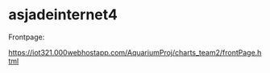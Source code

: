 # asjadeinternet4

Frontpage: 

https://iot321.000webhostapp.com/AquariumProj/charts_team2/frontPage.html